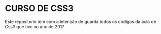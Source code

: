 # CURSO DE CSS3

Este repositorio tem com a intenção de guarda todos os codigos da aula de Css3 que tive no ano de 2017

